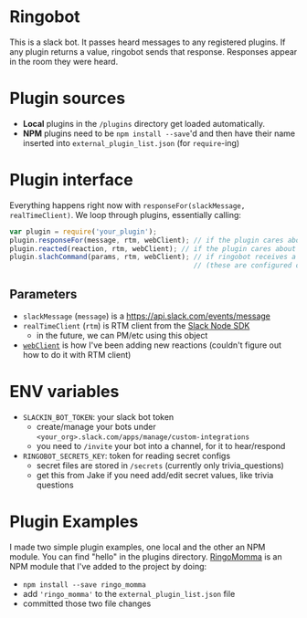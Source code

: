 # Ringobot

This is a slack bot. It passes heard messages to any registered plugins.
If any plugin returns a value, ringobot sends that response.
Responses appear in the room they were heard.

# Plugin sources

- **Local** plugins in the `/plugins` directory get loaded automatically.
- **NPM** plugins need to be `npm install --save`'d and then have their name inserted into `external_plugin_list.json` (for `require`-ing)

# Plugin interface

Everything happens right now with `responseFor(slackMessage, realTimeClient)`.
We loop through plugins, essentially calling:

```javascript
var plugin = require('your_plugin');
plugin.responseFor(message, rtm, webClient); // if the plugin cares about chat messages
plugin.reacted(reaction, rtm, webClient); // if the plugin cares about emoji reactions
plugin.slachCommand(params, rtm, webClient); // if ringobot receives a slash command your plugin cares about
                                             // (these are configured on slack's website, for your organization)
```

## Parameters

- `slackMessage` (`message`) is a https://api.slack.com/events/message
- `realTimeClient` (`rtm`) is RTM client from the [Slack Node SDK](https://github.com/slackapi/node-slack-sdk#posting-a-message-with-the-real-time-messaging-api)
  - in the future, we can PM/etc using this object
- [`webClient`](https://slackapi.github.io/node-slack-sdk/web_api) is how I've been adding new reactions (couldn't figure out how to do it with RTM client)

# ENV variables

- `SLACKIN_BOT_TOKEN`: your slack bot token 
  - create/manage your bots under `<your_org>.slack.com/apps/manage/custom-integrations`
  - you need to `/invite` your bot into a channel, for it to hear/respond
- `RINGOBOT_SECRETS_KEY`: token for reading secret configs
  - secret files are stored in `/secrets` (currently only trivia_questions)
  - get this from Jake if you need add/edit secret values, like trivia questions

# Plugin Examples

I made two simple plugin examples, one local and the other an NPM module. You can find "hello" in the plugins directory. [RingoMomma](https://github.com/jakswa/ringo_momma) is an NPM module that I've added to the project by doing:
  - `npm install --save ringo_momma`
  - add `'ringo_momma'` to the `external_plugin_list.json` file
  - committed those two file changes

